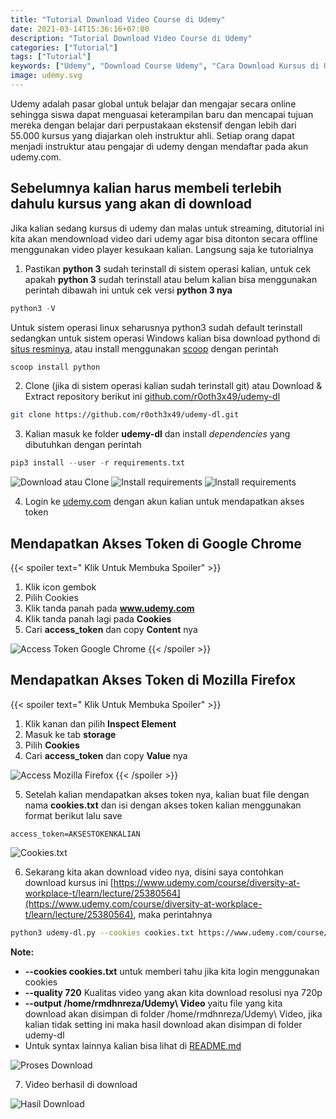 ```yaml
---
title: "Tutorial Download Video Course di Udemy"
date: 2021-03-14T15:36:16+07:00
description: "Tutorial Download Video Course di Udemy"
categories: ["Tutorial"]
tags: ["Tutorial"]
keywords: ["Udemy", "Download Course Udemy", "Cara Download Kursus di Udemy", "Download Video Udemy"]
image: udemy.svg
---
```


Udemy adalah pasar global untuk belajar dan mengajar secara online sehingga siswa dapat menguasai keterampilan baru dan mencapai tujuan mereka dengan belajar dari perpustakaan ekstensif dengan lebih dari 55.000 kursus yang diajarkan oleh instruktur ahli. Setiap orang dapat menjadi instruktur atau pengajar di udemy dengan mendaftar pada akun udemy.com.

## Sebelumnya kalian harus membeli terlebih dahulu kursus yang akan di download

Jika kalian sedang kursus di udemy dan malas untuk streaming, ditutorial ini kita akan mendownload video dari udemy agar bisa ditonton secara offline menggunakan video player kesukaan kalian. Langsung saja ke tutorialnya

1. Pastikan **python 3** sudah terinstall di sistem operasi kalian, untuk cek apakah **python 3** sudah terinstall atau belum kalian bisa menggunakan perintah dibawah ini untuk cek versi **python 3 nya**
```python
python3 -V
```
Untuk sistem operasi linux seharusnya python3 sudah default terinstall sedangkan untuk sistem operasi Windows kalian bisa download pythond di [situs resminya](https://www.python.org/downloads/windows/), atau install menggunakan [scoop](/cara-menginstall-package-manager-scoop-di-windows-10/) dengan perintah
```powershell
scoop install python
```
2. Clone (jika di sistem operasi kalian sudah terinstall git) atau Download & Extract repository berikut ini [github.com/r0oth3x49/udemy-dl](https://github.com/r0oth3x49/udemy-dl)
```bash
git clone https://github.com/r0oth3x49/udemy-dl.git
```
3. Kalian masuk ke folder **udemy-dl** dan install *dependencies* yang dibutuhkan dengan perintah
```python
pip3 install --user -r requirements.txt
```
![Download atau Clone](udemy-dl-1.jpg) ![Install requirements](udemy-dl-2.jpg) ![Install requirements](udemy-dl-3.jpg)

4. Login ke [udemy.com](https://www.udemy.com/) dengan akun kalian untuk mendapatkan akses token

## Mendapatkan Akses Token di Google Chrome
{{< spoiler text=" Klik Untuk Membuka Spoiler" >}}

1. Klik icon gembok
2. Pilih Cookies
3. Klik tanda panah pada **www.udemy.com**
4. Klik tanda panah lagi pada **Cookies**
5. Cari **access_token** dan copy **Content** nya

![Access Token Google Chrome](udemy-dl-4.jpg)
{{< /spoiler >}}

## Mendapatkan Akses Token di Mozilla Firefox
{{< spoiler text=" Klik Untuk Membuka Spoiler" >}}

1. Klik kanan dan pilih **Inspect Element**
2. Masuk ke tab **storage**
3. Pilih **Cookies**
4. Cari **access_token** dan copy **Value** nya

![Access Mozilla Firefox](udemy-dl-5.jpg)
{{< /spoiler >}}

5. Setelah kalian mendapatkan akses token nya, kalian buat file dengan nama **cookies.txt** dan isi dengan akses token kalian menggunakan format berikut lalu save
```
access_token=AKSESTOKENKALIAN
```
![Cookies.txt](udemy-dl-6.jpg)

6. Sekarang kita akan download video nya, disini saya contohkan download kursus ini [https://www.udemy.com/course/diversity-at-workplace-t/learn/lecture/25380564](https://www.udemy.com/course/diversity-at-workplace-t/learn/lecture/25380564), maka perintahnya
```bash
python3 udemy-dl.py --cookies cookies.txt https://www.udemy.com/course/diversity-at-workplace-t/learn/lecture/25380564 --quality 720 --output /home/rmdhnreza/Udemy\ Video
```
**Note:**
   - **--cookies cookies.txt** untuk memberi tahu jika kita login menggunakan cookies
   - **--quality 720** Kualitas video yang akan kita download resolusi nya 720p
   - **--output /home/rmdhnreza/Udemy\ Video** yaitu file yang kita download akan disimpan di folder /home/rmdhnreza/Udemy\ Video, jika kalian tidak setting ini maka hasil download akan disimpan di folder udemy-dl
   - Untuk syntax lainnya kalian bisa lihat di [README.md](https://github.com/r0oth3x49/udemy-dl/blob/master/README.md)

![Proses Download](udemy-dl-7.jpg)

7. Video berhasil di download

![Hasil Download](udemy-dl-8.jpg)
